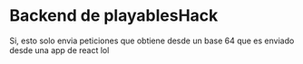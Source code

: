 # Backend de playablesHack
Si, esto solo envia peticiones que obtiene desde un base 64 que es enviado desde una app de react lol
